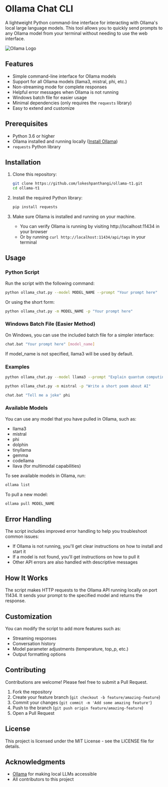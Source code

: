 # Ollama Chat CLI

A lightweight Python command-line interface for interacting with Ollama's local large language models. This tool allows you to quickly send prompts to any Ollama model from your terminal without needing to use the web interface.

![Ollama Logo](https://ollama.com/public/ollama.png)

## Features

- Simple command-line interface for Ollama models
- Support for all Ollama models (llama3, mistral, phi, etc.)
- Non-streaming mode for complete responses
- Helpful error messages when Ollama is not running
- Windows batch file for easier usage
- Minimal dependencies (only requires the `requests` library)
- Easy to extend and customize

## Prerequisites

- Python 3.6 or higher
- Ollama installed and running locally ([Install Ollama](https://ollama.com/download))
- `requests` Python library

## Installation

1. Clone this repository:
   ```bash
   git clone https://github.com/lokeshpanthangi/ollama-t1.git
   cd ollama-t1
   ```

2. Install the required Python library:
   ```bash
   pip install requests
   ```

3. Make sure Ollama is installed and running on your machine.
   - You can verify Ollama is running by visiting http://localhost:11434 in your browser
   - Or by running `curl http://localhost:11434/api/tags` in your terminal

## Usage

### Python Script

Run the script with the following command:

```bash
python ollama_chat.py --model MODEL_NAME --prompt "Your prompt here"
```

Or using the short form:

```bash
python ollama_chat.py -m MODEL_NAME -p "Your prompt here"
```

### Windows Batch File (Easier Method)

On Windows, you can use the included batch file for a simpler interface:

```bash
chat.bat "Your prompt here" [model_name]
```

If model_name is not specified, llama3 will be used by default.

### Examples

```bash
python ollama_chat.py --model llama3 --prompt "Explain quantum computing in simple terms"
```

```bash
python ollama_chat.py -m mistral -p "Write a short poem about AI"
```

```bash
chat.bat "Tell me a joke" phi
```

### Available Models

You can use any model that you have pulled in Ollama, such as:
- llama3
- mistral
- phi
- dolphin
- tinyllama
- gemma
- codellama
- llava (for multimodal capabilities)

To see available models in Ollama, run:
```bash
ollama list
```

To pull a new model:
```bash
ollama pull MODEL_NAME
```

## Error Handling

The script includes improved error handling to help you troubleshoot common issues:

- If Ollama is not running, you'll get clear instructions on how to install and start it
- If a model is not found, you'll get instructions on how to pull it
- Other API errors are also handled with descriptive messages

## How It Works

The script makes HTTP requests to the Ollama API running locally on port 11434. It sends your prompt to the specified model and returns the response.

## Customization

You can modify the script to add more features such as:
- Streaming responses
- Conversation history
- Model parameter adjustments (temperature, top_p, etc.)
- Output formatting options

## Contributing

Contributions are welcome! Please feel free to submit a Pull Request.

1. Fork the repository
2. Create your feature branch (`git checkout -b feature/amazing-feature`)
3. Commit your changes (`git commit -m 'Add some amazing feature'`)
4. Push to the branch (`git push origin feature/amazing-feature`)
5. Open a Pull Request

## License

This project is licensed under the MIT License - see the LICENSE file for details.

## Acknowledgments

- [Ollama](https://ollama.com) for making local LLMs accessible
- All contributors to this project